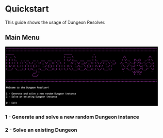 # Quickstart

This guide shows the usage of Dungeon Resolver.

## Main Menu

![Terminal Ui preview](https://github.com/scrapanzano/Dungeon_Resolver/blob/master/TerminalInterfaceExample.png)

### 1 - Generate and solve a new random Dungeon instance



### 2 - Solve an existing Dungeon